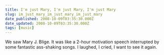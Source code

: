 ```yaml
---
title: I'm just Mary, I'm just Mary, I'm just Mary
slug: im_just_mary_im_just_mary_im_just_mary
date_published: 2008-10-09T03:35:30.000Z
date_updated: 2008-10-09T03:35:30.000Z
tags: [music]
---
```


We saw Mary J. Blige. It was like a 2-hour motivation speech interrupted by some fantastic ass-shaking songs. I laughed, I cried, I want to see it again.
